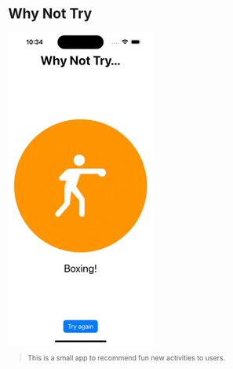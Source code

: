 # Why Not Try

<img src="screen-record.gif" alt="Screen record">

> This is a small app to recommend fun new activities to users.
